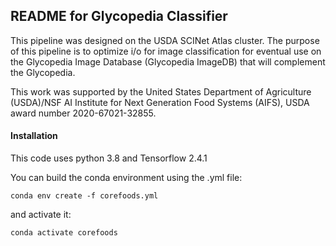 ## README for Glycopedia Classifier   

This pipeline was designed on the USDA SCINet Atlas cluster. The purpose of this pipeline is to optimize i/o for image classification for eventual use on the Glycopedia Image Database (Glycopedia ImageDB) that will complement the Glycopedia.   

This work was supported by the United States Department of Agriculture (USDA)/NSF AI Institute for Next Generation Food Systems (AIFS), USDA award number 2020-67021-32855.

#### Installation

This code uses python 3.8 and Tensorflow 2.4.1   

You can build the conda environment using the .yml file:    

`conda env create -f corefoods.yml`

and activate it:

`conda activate corefoods`
